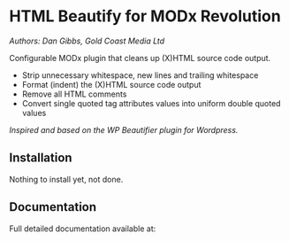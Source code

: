 HTML Beautify for MODx Revolution
=========================================
*Authors: Dan Gibbs, Gold Coast Media Ltd*

Configurable MODx plugin that cleans up (X)HTML source code output.

- Strip unnecessary whitespace, new lines and trailing whitespace
- Format (indent) the (X)HTML source code output
- Remove all HTML comments
- Convert single quoted tag attributes values into uniform double quoted values

*Inspired and based on the WP Beautifier plugin for Wordpress.*

Installation
-----------
Nothing to install yet, not done.

Documentation
------------
Full detailed documentation available at:

